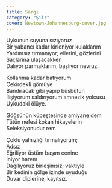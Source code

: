 ```yaml
---
title: Sargı
category: "Şiir"
cover: Newtown-Johannesburg-cover.jpg
---
```


Uykunun suyuna sızıyoruz<br/>
Bir yabancı kadar kirleniyor kulaklarım<br/>
Yardımsız tırmanıyor; ellerini, gözlerini<br/>
Saçlarına ulaşacakken<br/>
Dalıyor parmaklarım, başlıyor nevruz.<br/>

Kollarıma kadar batıyorum<br/>
Çekirdekli gömüye<br/>
Bandıracak gibi yapıp büsbütün<br/>
İlişiyorum saldırıyorum amnezik yolcusu<br/>
Uykudaki ölüye.<br/>

Göğsünün küpeştesinde amiyane dem<br/>
Tütün nefesi kokan hikayelerin<br/>
Seleksiyonudur rem<br/>

Çoklu yalnızlığı tırmalıyorum;<br/>
Adsız<br/>
Eğriliyor üstüm başım cenine<br/>
İniyor harem<br/>
Dağılıyoruz birleşimsiz; vaktiyle<br/>
Bir kedinin gölge izinde uyuduğu<br/>
Duvar diplerine, kayıtsız. <br/>
